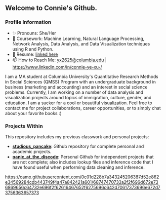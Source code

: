 ## Welcome to Connie's Github.

### Profile Information
- ✨ Pronouns: She/Her
- 📕 Coursework: Machine Learning, Natural Language Processing, Network Analysis, Data Analysis, and Data Visualization techniques using R and Python. 
- 📄 Resume: [linked here](https://github.com/connixu/connixu/blob/main/Data_Resume_2021.pdf)
- 📫 How to Reach Me: [yx2625@columbia.edu](mailto:yx2625@columbia.edu) | https://www.linkedin.com/in/connie-ye-xu-/

I am a MA student at Columbia University's Quantitative Research Methods in Social Sciences (QMSS) Program with an undergraduate background in business (marketing and accounting) and an interest in social science problems. Currently, I am working on a number of data analysis and visualization projects around topics of immigration, culture, gender, and education. I am a sucker for a cool or beautiful visualization. Feel free to contact me for project collaborations, career opportunities, or to simply chat about your favorite books :) 


### Projects Within 
This repository includes my previous classwork and personal projects: 
- **[studious_pancake](https://github.com/connixu/studious_pancake)**: Github repository for complete personal and academic projects. 
- **[panic_at_the_discode](https://github.com/connixu/panic_at_the_discode)**: Personal Github for independent projects that are not complete; also includes lookup files and inference code that I have found useful when performing data cleaning and inference. 

https://camo.githubusercontent.com/0c01d228b7a343245206387d52e862e34569284cdb443749f4a47a842421a601/68747470733a2f2f696d672e736869656c64732e696f2f62616467652f6275696c642d70617373696e672d73756363657373

